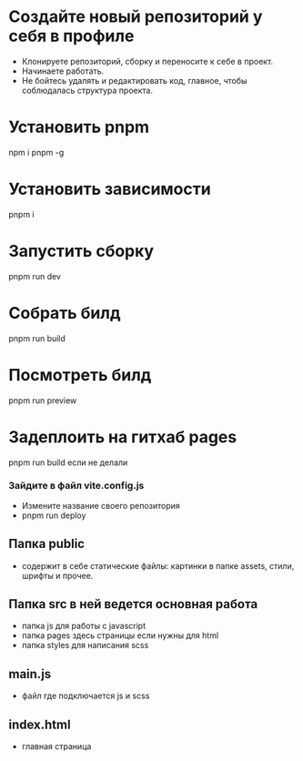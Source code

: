 # Создайте новый репозиторий у себя в профиле
  - Клонируете репозиторий, сборку и переносите к себе в проект.
  - Начинаете работать.
  - Не бойтесь удалять и редактировать код, главное, чтобы соблюдалась структура проекта.
# Установить pnpm
  npm i pnpm -g
# Установить зависимости
  pnpm i
# Запустить сборку
  pnpm run dev
# Собрать билд
  pnpm run build
# Посмотреть билд
  pnpm run preview
# Задеплоить на гитхаб pages
  pnpm run build если не делали
### Зайдите в файл vite.config.js
  - Измените название своего репозитория
  - pnpm run deploy

## Папка public
  - содержит в себе статические файлы: картинки в папке assets, стили, шрифты и прочее.
## Папка src  в ней ведется основная работа
  - папка js для работы с javascript
  - папка pages здесь страницы если нужны для html
  - папка styles для написания scss
## main.js
  - файл где подключается js и scss
## index.html
  - главная страница